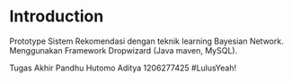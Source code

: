 # Introduction
Prototype Sistem Rekomendasi dengan teknik learning Bayesian Network. Menggunakan Framework Dropwizard (Java maven, MySQL).

Tugas Akhir
Pandhu Hutomo Aditya
1206277425
#LulusYeah!
